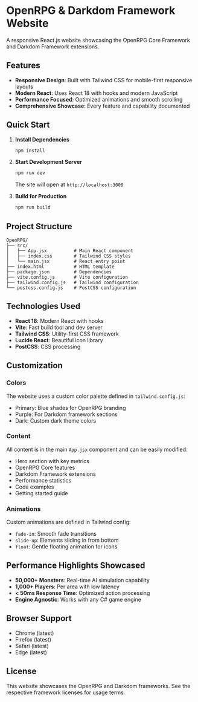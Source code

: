# OpenRPG & Darkdom Framework Website

A responsive React.js website showcasing the OpenRPG Core Framework and Darkdom Framework extensions.

## Features

- **Responsive Design**: Built with Tailwind CSS for mobile-first responsive layouts
- **Modern React**: Uses React 18 with hooks and modern JavaScript
- **Performance Focused**: Optimized animations and smooth scrolling
- **Comprehensive Showcase**: Every feature and capability documented

## Quick Start

1. **Install Dependencies**
   ```bash
   npm install
   ```

2. **Start Development Server**
   ```bash
   npm run dev
   ```
   The site will open at `http://localhost:3000`

3. **Build for Production**
   ```bash
   npm run build
   ```

## Project Structure

```
OpenRPG/
├── src/
│   ├── App.jsx          # Main React component
│   ├── index.css        # Tailwind CSS styles
│   └── main.jsx         # React entry point
├── index.html           # HTML template
├── package.json         # Dependencies
├── vite.config.js       # Vite configuration
├── tailwind.config.js   # Tailwind configuration
└── postcss.config.js    # PostCSS configuration
```

## Technologies Used

- **React 18**: Modern React with hooks
- **Vite**: Fast build tool and dev server
- **Tailwind CSS**: Utility-first CSS framework
- **Lucide React**: Beautiful icon library
- **PostCSS**: CSS processing

## Customization

### Colors
The website uses a custom color palette defined in `tailwind.config.js`:
- Primary: Blue shades for OpenRPG branding
- Purple: For Darkdom framework sections
- Dark: Custom dark theme colors

### Content
All content is in the main `App.jsx` component and can be easily modified:
- Hero section with key metrics
- OpenRPG Core features
- Darkdom Framework extensions
- Performance statistics
- Code examples
- Getting started guide

### Animations
Custom animations are defined in Tailwind config:
- `fade-in`: Smooth fade transitions
- `slide-up`: Elements sliding in from bottom
- `float`: Gentle floating animation for icons

## Performance Highlights Showcased

- **50,000+ Monsters**: Real-time AI simulation capability
- **1,000+ Players**: Per area with low latency
- **< 50ms Response Time**: Optimized action processing
- **Engine Agnostic**: Works with any C# game engine

## Browser Support

- Chrome (latest)
- Firefox (latest)
- Safari (latest)
- Edge (latest)

## License

This website showcases the OpenRPG and Darkdom frameworks. See the respective framework licenses for usage terms.
